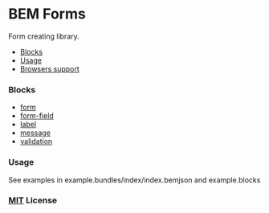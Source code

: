 BEM Forms
==================

Form creating library.

* <a href="#blocks">Blocks</a>
* <a href="#usage">Usage</a>
* <a href="https://github.com/bem/bem-components/blob/v2/README.md#supported-browsers">Browsers support</a>

<a name="blocks"></a>
### Blocks

* [form](common.blocks/form/form.ru.md)
* [form-field](common.blocks/form-field/form-field.ru.md)
* [label](common.blocks/label/label.ru.md)
* [message](common.blocks/message/message.ru.md)
* [validation](common.blocks/validation/validation.ru.md)

<a name="usage"></a>
### Usage

See examples in example.bundles/index/index.bemjson and example.blocks

### [MIT](http://en.wikipedia.org/wiki/MIT_License) License

